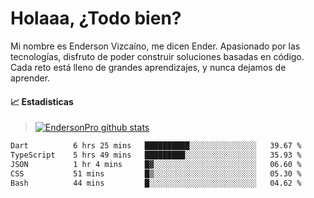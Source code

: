 
# Holaaa, ¿Todo bien?

Mi nombre es Enderson Vizcaíno, me dicen Ender. Apasionado por las tecnologías, disfruto de poder construir soluciones basadas en código. Cada reto está lleno de grandes aprendizajes, y nunca dejamos de aprender. 

#### :chart_with_upwards_trend: Estadisticas
> [![EndersonPro github stats](https://github-readme-stats.vercel.app/api?username=endersonpro&theme=vue-dark&show_icons=true)](https://github.com/anuraghazra/github-readme-stats) 


<!--START_SECTION:waka-->

```txt
Dart          6 hrs 25 mins   ██████████░░░░░░░░░░░░░░░   39.67 %
TypeScript    5 hrs 49 mins   █████████░░░░░░░░░░░░░░░░   35.93 %
JSON          1 hr 4 mins     █▓░░░░░░░░░░░░░░░░░░░░░░░   06.60 %
CSS           51 mins         █▒░░░░░░░░░░░░░░░░░░░░░░░   05.30 %
Bash          44 mins         █░░░░░░░░░░░░░░░░░░░░░░░░   04.62 %
```

<!--END_SECTION:waka-->

[website]: https://endersonpro.github.io/portfolio/
[twitter]: https://twitter.com/endersonj_
[youtube]: https://youtube.com/ByEnderson
[instagram]: https://instagram.com/endersonvizc
[linkedin]: https://www.linkedin.com/in/enderson-vizcaino-2aa927175/
